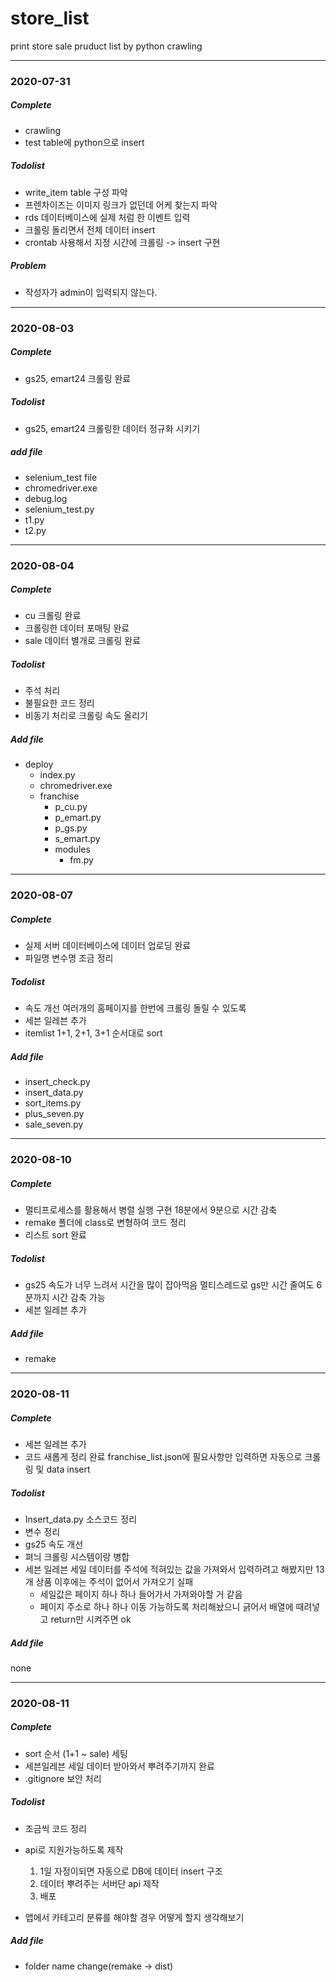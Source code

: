# store_list
print store sale pruduct list by python crawling

---
### 2020-07-31

##### Complete
- crawling
- test table에 python으로 insert

##### Todolist
- write_item table 구성 파악
- 프렌차이즈는 이미지 링크가 없던데 어케 찾는지 파악
- rds 데이터베이스에 실제 처럼 한 이벤트 입력
- 크롤링 돌리면서 전체 데이터 insert
- crontab 사용해서 지정 시간에 크롤링 -> insert 구현

##### Problem
- 작성자가 admin이 입력되지 않는다.

---                                                                                                                                                                                                                                                                                                                                                                                                                                                                                                                                                                                                                                                                                                                                                                        
### 2020-08-03

##### Complete
- gs25, emart24 크롤링 완료

##### Todolist
- gs25, emart24 크롤링한 데이터 정규화 시키기

##### add file
+ selenium_test file
+ chromedriver.exe
+ debug.log
+ selenium_test.py
+ t1.py
+ t2.py

---
### 2020-08-04

##### Complete
- cu 크롤링 완료
- 크롤링한 데이터 포매팅 완료
- sale 데이터 별개로 크롤링 완료

##### Todolist
- 주석 처리
- 불필요한 코드 정리
- 비동기 처리로 크롤링 속도 올리기

##### Add file
+ deploy
    + index.py
    + chromedriver.exe
    + franchise
        + p_cu.py
        + p_emart.py
        + p_gs.py
        + s_emart.py
        + modules
            + fm.py

---
### 2020-08-07

##### Complete
- 실제 서버 데이터베이스에 데이터 업로딩 완료
- 파일명 변수명 조금 정리

##### Todolist
- 속도 개선 여러개의 홈페이지를 한번에 크롤링 돌릴 수 있도록
- 세븐 일레븐 추가
- itemlist 1+1, 2+1, 3+1 순서대로 sort

##### Add file
+ insert_check.py
+ insert_data.py
+ sort_items.py
+ plus_seven.py
+ sale_seven.py

---
### 2020-08-10

##### Complete
- 멀티프로세스를 활용해서 병렬 실행 구현 18분에서 9분으로 시간 감축
- remake 폴더에 class로 변형하여 코드 정리
- 리스트 sort 완료

##### Todolist
- gs25 속도가 너무 느려서 시간을 많이 잡아먹음 멀티스레드로 gs만 시간 줄여도 6분까지 시간 감축 가능
- 세븐 일레븐 추가

##### Add file
+ remake

---
### 2020-08-11

##### Complete
- 세븐 일레븐 추가
- 코드 새롭게 정리 완료 franchise_list.json에 필요사항만 입력하면 자동으로 크롤링 및 data insert

##### Todolist
- Insert_data.py 소스코드 정리
- 변수 정리
- gs25 속도 개선
- 펴늬 크롤링 시스템이랑 병합
- 세븐 일레븐 세일 데이터를 주석에 적혀있는 값을 가져와서 입력하려고 해봤지만 13개 상품 이후에는 주석이 없어서 가져오기 실패
    - 세일값은 페이지 하나 하나 들어가서 가져와야할 거 같음
    - 페이지 주소로 하나 하나 이동 가능하도록 처리해놨으니 긁어서 배열에 때려넣고 return만 시켜주면 ok

##### Add file
none

---
### 2020-08-11

##### Complete
- sort 순서 (1+1 ~ sale) 세팅
- 세븐일레븐 세일 데이터 받아와서 뿌려주기까지 완료
- .gitignore 보안 처리

##### Todolist
- 조금씩 코드 정리
- api로 지원가능하도록 제작
    1. 1일 자정이되면 자동으로 DB에 데이터 insert 구조
    1. 데이터 뿌려주는 서버단 api 제작
    1. 배포

- 앱에서 카테고리 분류를 해야할 경우 어떻게 할지 생각해보기

##### Add file
 - folder name change(remake -> dist)